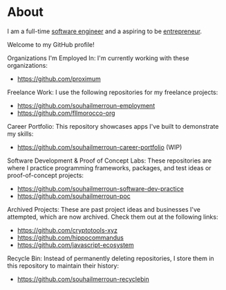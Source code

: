 # About

I am a full-time [software engineer](https://www.linkedin.com/in/souhailmerroun) and a aspiring to be [entrepreneur](https://www.linkedin.com/in/souhail-merroun-261147251). 

Welcome to my GitHub profile!

Organizations I'm Employed In: 
I'm currently working with these organizations:
- https://github.com/proximum

Freelance Work: 
I use the following repositories for my freelance projects:

- https://github.com/souhailmerroun-employment
- https://github.com/fllmorocco-org

Career Portfolio: 
This repository showcases apps I've built to demonstrate my skills:
- https://github.com/souhailmerroun-career-portfolio (WIP)

Software Development & Proof of Concept Labs: 
These repositories are where I practice programming frameworks, packages, and test ideas or proof-of-concept projects:

- https://github.com/souhailmerroun-software-dev-practice
- https://github.com/souhailmerroun-poc

Archived Projects: 
These are past project ideas and businesses I've attempted, which are now archived. Check them out at the following links:

- https://github.com/cryptotools-xyz
- https://github.com/hippocommandus
- https://github.com/javascript-ecosystem

Recycle Bin: 
Instead of permanently deleting repositories, I store them in this repository to maintain their history:
- https://github.com/souhailmerroun-recyclebin
